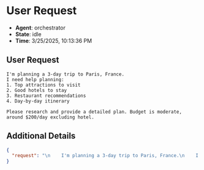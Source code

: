 # User Request

- **Agent**: orchestrator
- **State**: idle
- **Time**: 3/25/2025, 10:13:36 PM

## User Request


    I'm planning a 3-day trip to Paris, France.
    I need help planning:
    1. Top attractions to visit
    2. Good hotels to stay
    3. Restaurant recommendations
    4. Day-by-day itinerary

    Please research and provide a detailed plan. Budget is moderate, around $200/day excluding hotel.
    

## Additional Details

```json
{
  "request": "\n    I'm planning a 3-day trip to Paris, France.\n    I need help planning:\n    1. Top attractions to visit\n    2. Good hotels to stay\n    3. Restaurant recommendations\n    4. Day-by-day itinerary\n\n    Please research and provide a detailed plan. Budget is moderate, around $200/day excluding hotel.\n    "
}
```

